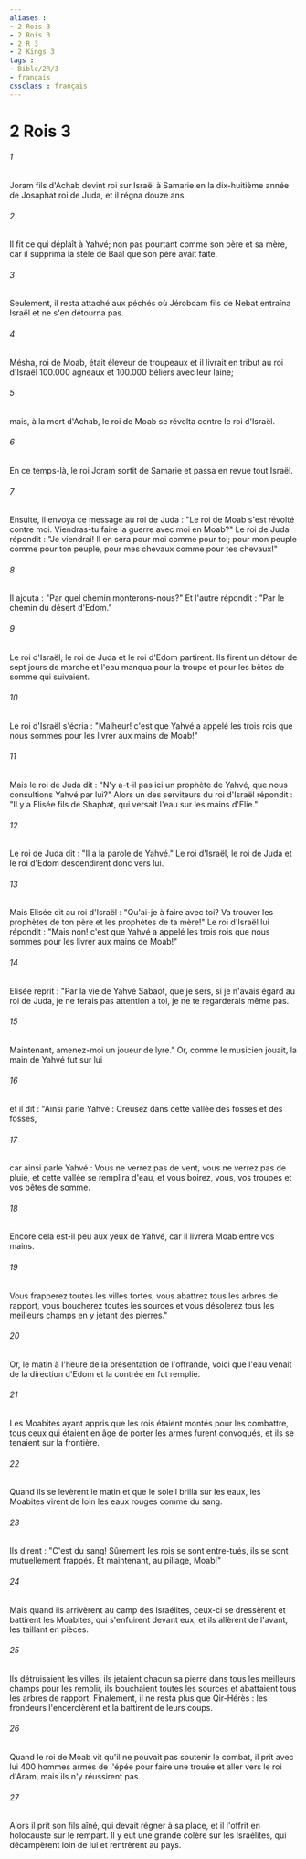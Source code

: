 ```yaml
---
aliases : 
- 2 Rois 3
- 2 Rois 3
- 2 R 3
- 2 Kings 3
tags : 
- Bible/2R/3
- français
cssclass : français
---
```


# 2 Rois 3

###### 1
Joram fils d'Achab devint roi sur Israël à Samarie en la dix-huitième année de Josaphat roi de Juda, et il régna douze ans.
###### 2
Il fit ce qui déplaît à Yahvé; non pas pourtant comme son père et sa mère, car il supprima la stèle de Baal que son père avait faite.
###### 3
Seulement, il resta attaché aux péchés où Jéroboam fils de Nebat entraîna Israël et ne s'en détourna pas.
###### 4
Mésha, roi de Moab, était éleveur de troupeaux et il livrait en tribut au roi d'Israël 100.000 agneaux et 100.000 béliers avec leur laine;
###### 5
mais, à la mort d'Achab, le roi de Moab se révolta contre le roi d'Israël.
###### 6
En ce temps-là, le roi Joram sortit de Samarie et passa en revue tout Israël.
###### 7
Ensuite, il envoya ce message au roi de Juda : "Le roi de Moab s'est révolté contre moi. Viendras-tu faire la guerre avec moi en Moab?" Le roi de Juda répondit : "Je viendrai! Il en sera pour moi comme pour toi; pour mon peuple comme pour ton peuple, pour mes chevaux comme pour tes chevaux!"
###### 8
Il ajouta : "Par quel chemin monterons-nous?" Et l'autre répondit : "Par le chemin du désert d'Edom."
###### 9
Le roi d'Israël, le roi de Juda et le roi d'Edom partirent. Ils firent un détour de sept jours de marche et l'eau manqua pour la troupe et pour les bêtes de somme qui suivaient.
###### 10
Le roi d'Israël s'écria : "Malheur! c'est que Yahvé a appelé les trois rois que nous sommes pour les livrer aux mains de Moab!"
###### 11
Mais le roi de Juda dit : "N'y a-t-il pas ici un prophète de Yahvé, que nous consultions Yahvé par lui?" Alors un des serviteurs du roi d'Israël répondit : "Il y a Elisée fils de Shaphat, qui versait l'eau sur les mains d'Elie."
###### 12
Le roi de Juda dit : "Il a la parole de Yahvé." Le roi d'Israël, le roi de Juda et le roi d'Edom descendirent donc vers lui.
###### 13
Mais Elisée dit au roi d'Israël : "Qu'ai-je à faire avec toi? Va trouver les prophètes de ton père et les prophètes de ta mère!" Le roi d'Israël lui répondit : "Mais non! c'est que Yahvé a appelé les trois rois que nous sommes pour les livrer aux mains de Moab!"
###### 14
Elisée reprit : "Par la vie de Yahvé Sabaot, que je sers, si je n'avais égard au roi de Juda, je ne ferais pas attention à toi, je ne te regarderais même pas.
###### 15
Maintenant, amenez-moi un joueur de lyre." Or, comme le musicien jouait, la main de Yahvé fut sur lui
###### 16
et il dit : "Ainsi parle Yahvé : Creusez dans cette vallée des fosses et des fosses,
###### 17
car ainsi parle Yahvé : Vous ne verrez pas de vent, vous ne verrez pas de pluie, et cette vallée se remplira d'eau, et vous boirez, vous, vos troupes et vos bêtes de somme.
###### 18
Encore cela est-il peu aux yeux de Yahvé, car il livrera Moab entre vos mains.
###### 19
Vous frapperez toutes les villes fortes, vous abattrez tous les arbres de rapport, vous boucherez toutes les sources et vous désolerez tous les meilleurs champs en y jetant des pierres."
###### 20
Or, le matin à l'heure de la présentation de l'offrande, voici que l'eau venait de la direction d'Edom et la contrée en fut remplie.
###### 21
Les Moabites ayant appris que les rois étaient montés pour les combattre, tous ceux qui étaient en âge de porter les armes furent convoqués, et ils se tenaient sur la frontière.
###### 22
Quand ils se levèrent le matin et que le soleil brilla sur les eaux, les Moabites virent de loin les eaux rouges comme du sang.
###### 23
Ils dirent : "C'est du sang! Sûrement les rois se sont entre-tués, ils se sont mutuellement frappés. Et maintenant, au pillage, Moab!"
###### 24
Mais quand ils arrivèrent au camp des Israélites, ceux-ci se dressèrent et battirent les Moabites, qui s'enfuirent devant eux; et ils allèrent de l'avant, les taillant en pièces.
###### 25
Ils détruisaient les villes, ils jetaient chacun sa pierre dans tous les meilleurs champs pour les remplir, ils bouchaient toutes les sources et abattaient tous les arbres de rapport. Finalement, il ne resta plus que Qir-Hérès : les frondeurs l'encerclèrent et la battirent de leurs coups.
###### 26
Quand le roi de Moab vit qu'il ne pouvait pas soutenir le combat, il prit avec lui 400 hommes armés de l'épée pour faire une trouée et aller vers le roi d'Aram, mais ils n'y réussirent pas.
###### 27
Alors il prit son fils aîné, qui devait régner à sa place, et il l'offrit en holocauste sur le rempart. Il y eut une grande colère sur les Israélites, qui décampèrent loin de lui et rentrèrent au pays.
